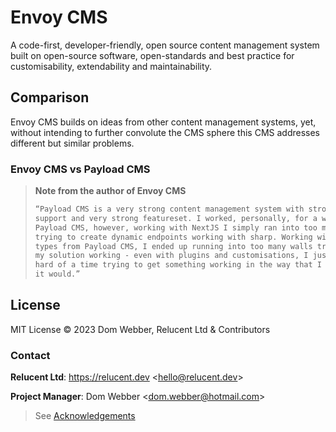 # Envoy CMS

A code-first, developer-friendly, open source content management system built
on open-source software, open-standards and best practice for customisability,
extendability and maintainability.

## Comparison

Envoy CMS builds on ideas from other content management systems, yet, without
intending to further convolute the CMS sphere this CMS addresses different but
similar problems.

### Envoy CMS vs Payload CMS

> **Note from the author of Envoy CMS**
>
> ```txt
> “Payload CMS is a very strong content management system with strong community
> support and very strong featureset. I worked, personally, for a while with
> Payload CMS, however, working with NextJS I simply ran into too many walls
> trying to create dynamic endpoints working with sharp. Working with all the
> types from Payload CMS, I ended up running into too many walls trying to get
> my solution working - even with plugins and customisations, I just had too
> hard of a time trying to get something working in the way that I was hoping
> it would.”
> ```

## License

MIT License &copy; 2023 Dom Webber, Relucent Ltd & Contributors

### Contact

**Relucent Ltd**: <https://relucent.dev> <<hello@relucent.dev>>

**Project Manager**: Dom Webber <<dom.webber@hotmail.com>>

> See [Acknowledgements](ACKNOWLEDGEMENTS.md)
